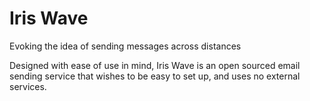 # Iris Wave
Evoking the idea of sending messages across distances

Designed with ease of use in mind, Iris Wave is an open sourced email sending service that wishes to be easy to set up, and uses no external services.


